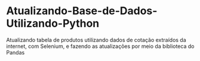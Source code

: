 # Atualizando-Base-de-Dados-Utilizando-Python
Atualizando tabela de produtos utilizando dados de cotação extraídos da internet, com Selenium, e fazendo as atualizações por meio da biblioteca do Pandas
